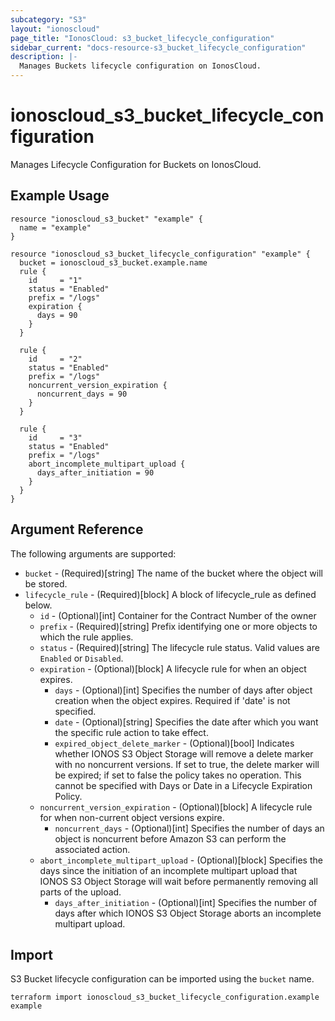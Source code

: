 ```yaml
---
subcategory: "S3"
layout: "ionoscloud"
page_title: "IonosCloud: s3_bucket_lifecycle_configuration"
sidebar_current: "docs-resource-s3_bucket_lifecycle_configuration"
description: |-
  Manages Buckets lifecycle configuration on IonosCloud.
---
```


# ionoscloud_s3_bucket_lifecycle_configuration

Manages Lifecycle Configuration for Buckets on IonosCloud.

## Example Usage

```hcl
resource "ionoscloud_s3_bucket" "example" {
  name = "example"
}

resource "ionoscloud_s3_bucket_lifecycle_configuration" "example" {
  bucket = ionoscloud_s3_bucket.example.name
  rule {
    id     = "1"
    status = "Enabled"
    prefix = "/logs"
    expiration {
      days = 90
    }
  }

  rule {
    id     = "2"
    status = "Enabled"
    prefix = "/logs"
    noncurrent_version_expiration {
      noncurrent_days = 90
    }
  }

  rule {
    id     = "3"
    status = "Enabled"
    prefix = "/logs"
    abort_incomplete_multipart_upload {
      days_after_initiation = 90
    }
  }
}
```

## Argument Reference

The following arguments are supported:

- `bucket` - (Required)[string] The name of the bucket where the object will be stored.
- `lifecycle_rule` - (Required)[block] A block of lifecycle_rule as defined below.
  - `id` - (Optional)[int] Container for the Contract Number of the owner
  - `prefix` - (Required)[string] Prefix identifying one or more objects to which the rule applies.
  - `status` - (Required)[string] The lifecycle rule status. Valid values are `Enabled` or `Disabled`.
  - `expiration` - (Optional)[block]  A lifecycle rule for when an object expires.
    - `days` - (Optional)[int] Specifies the number of days after object creation when the object expires. Required if 'date' is not specified.
    - `date` - (Optional)[string] Specifies the date after which you want the specific rule action to take effect.
    - `expired_object_delete_marker` - (Optional)[bool] Indicates whether IONOS S3 Object Storage will remove a delete marker with no noncurrent versions. If set to true, the delete marker will be expired; if set to false the policy takes no operation. This cannot be specified with Days or Date in a Lifecycle Expiration Policy.
  - `noncurrent_version_expiration` - (Optional)[block] A lifecycle rule for when non-current object versions expire.
    - `noncurrent_days` - (Optional)[int] Specifies the number of days an object is noncurrent before Amazon S3 can perform the associated action.
  - `abort_incomplete_multipart_upload` - (Optional)[block] Specifies the days since the initiation of an incomplete multipart upload that IONOS S3 Object Storage will wait before permanently removing all parts of the upload.
    - `days_after_initiation` - (Optional)[int] Specifies the number of days after which IONOS S3 Object Storage aborts an incomplete multipart upload.

## Import

S3 Bucket lifecycle configuration can be imported using the `bucket` name.

```shell
terraform import ionoscloud_s3_bucket_lifecycle_configuration.example example
```